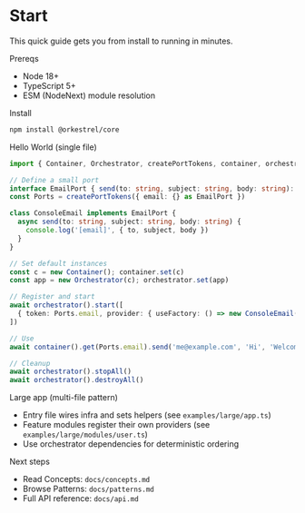 # Start

This quick guide gets you from install to running in minutes.

Prereqs
- Node 18+
- TypeScript 5+
- ESM (NodeNext) module resolution

Install
```sh
npm install @orkestrel/core
```

Hello World (single file)
```ts
import { Container, Orchestrator, createPortTokens, container, orchestrator } from '@orkestrel/core'

// Define a small port
interface EmailPort { send(to: string, subject: string, body: string): Promise<void> }
const Ports = createPortTokens({ email: {} as EmailPort })

class ConsoleEmail implements EmailPort {
  async send(to: string, subject: string, body: string) {
    console.log('[email]', { to, subject, body })
  }
}

// Set default instances
const c = new Container(); container.set(c)
const app = new Orchestrator(c); orchestrator.set(app)

// Register and start
await orchestrator().start([
  { token: Ports.email, provider: { useFactory: () => new ConsoleEmail() } },
])

// Use
await container().get(Ports.email).send('me@example.com', 'Hi', 'Welcome!')

// Cleanup
await orchestrator().stopAll()
await orchestrator().destroyAll()
```

Large app (multi-file pattern)
- Entry file wires infra and sets helpers (see `examples/large/app.ts`)
- Feature modules register their own providers (see `examples/large/modules/user.ts`)
- Use orchestrator dependencies for deterministic ordering

Next steps
- Read Concepts: `docs/concepts.md`
- Browse Patterns: `docs/patterns.md`
- Full API reference: `docs/api.md`

